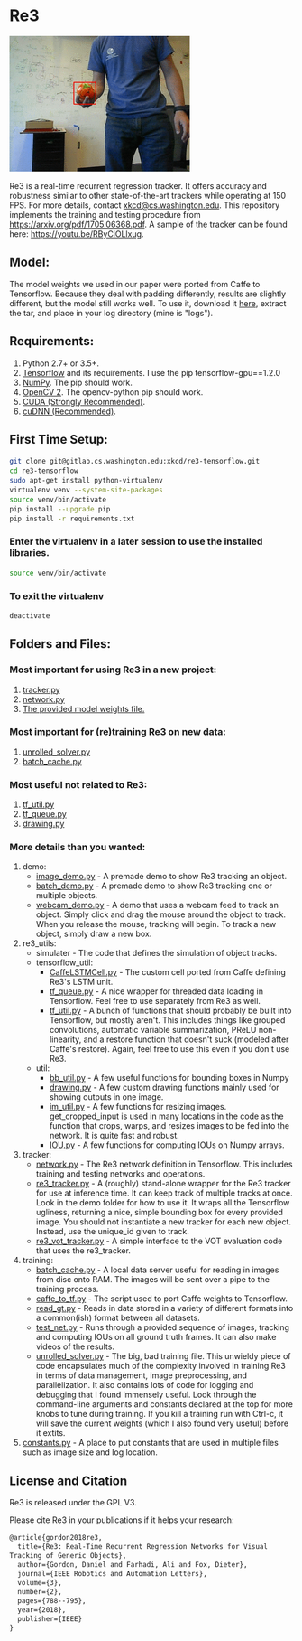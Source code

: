 # Re3
![](demo/output.gif)


Re3 is a real-time recurrent regression tracker. It offers accuracy and robustness similar to other state-of-the-art trackers while operating at 150 FPS. For more details, contact xkcd@cs.washington.edu. This repository implements the training and testing procedure from https://arxiv.org/pdf/1705.06368.pdf. A sample of the tracker can be found here: https://youtu.be/RByCiOLlxug.

## Model:
The model weights we used in our paper were ported from Caffe to Tensorflow. Because they deal with padding differently, results are slightly different, but the model still works well.
To use it, download it [here](https://goo.gl/NWGXGM), extract the tar, and place in your log directory (mine is "logs").

## Requirements:
1. Python 2.7+ or 3.5+.
2. [Tensorflow](https://www.tensorflow.org/) and its requirements. I use the pip tensorflow-gpu==1.2.0
3. [NumPy](http://www.numpy.org/). The pip should work.
4. [OpenCV 2](http://opencv.org/opencv-2-4-8.html). The opencv-python pip should work.
5. [CUDA (Strongly Recommended)](https://developer.nvidia.com/cuda-downloads).
6. [cuDNN (Recommended)](https://developer.nvidia.com/cudnn).

## First Time Setup:
```bash
git clone git@gitlab.cs.washington.edu:xkcd/re3-tensorflow.git
cd re3-tensorflow
sudo apt-get install python-virtualenv
virtualenv venv --system-site-packages
source venv/bin/activate
pip install --upgrade pip
pip install -r requirements.txt
```
### Enter the virtualenv in a later session to use the installed libraries.
```bash
source venv/bin/activate
```
### To exit the virtualenv
```bash
deactivate
```

## Folders and Files:
### Most important for using Re3 in a new project:
1. [tracker.py](tracker/re3_tracker.py)
2. [network.py](tracker/network.py)
3. [The provided model weights file.](https://goo.gl/NWGXGM)

### Most important for (re)training Re3 on new data:
1. [unrolled_solver.py](training/unrolled_solver.py)
2. [batch_cache.py](training/batch_cache.py)

### Most useful not related to Re3:
1. [tf_util.py](re3_utils/tensorflow_util/tf_util.py)
2. [tf_queue.py](re3_utils/tensorflow_util/tf_queue.py)
3. [drawing.py](re3_utils/util/drawing.py)

### More details than you wanted:
1. demo:
    * [image_demo.py](demo/image_demo.py) - A premade demo to show Re3 tracking an object.
    * [batch_demo.py](demo/batch_demo.py) - A premade demo to show Re3 tracking one or multiple objects.
    * [webcam_demo.py](demo/webcam_demo.py) - A demo that uses a webcam feed to track an object. Simply click and drag the mouse around the object to track. When you release the mouse, tracking will begin. To track a new object, simply draw a new box.
2. re3_utils:
    * simulater - The code that defines the simulation of object tracks.
    * tensorflow_util:
        * [CaffeLSTMCell.py](re3_utils/tensorflow_util/CaffeLSTMCell.py) - The custom cell ported from Caffe defining Re3's LSTM unit.
        * [tf_queue.py](re3_utils/tensorflow_util/tf_queue.py) - A nice wrapper for threaded data loading in Tensorflow. Feel free to use separately from Re3 as well.
        * [tf_util.py](re3_utils/tensorflow_util/tf_util.py) - A bunch of functions that should probably be built into Tensorflow, but mostly aren't. This includes things like grouped convolutions, automatic variable summarization, PReLU non-linearity, and a restore function that doesn't suck (modeled after Caffe's restore). Again, feel free to use this even if you don't use Re3.
    * util:
        * [bb_util.py](re3_utils/util/bb_util.py) - A few useful functions for bounding boxes in Numpy
        * [drawing.py](re3_utils/util/drawing.py) - A few custom drawing functions mainly used for showing outputs in one image.
        * [im_util.py](re3_utils/util/im_util.py) - A few functions for resizing images. get_cropped_input is used in many locations in the code as the function that crops, warps, and resizes images to be fed into the network. It is quite fast and robust.
        * [IOU.py](re3_utils/util/IOU.py) - A few functions for computing IOUs on Numpy arrays.
3. tracker:
    * [network.py](tracker/network.py) - The Re3 network definition in Tensorflow. This includes training and testing networks and operations.
    * [re3_tracker.py](tracker/re3_tracker.py) - A (roughly) stand-alone wrapper for the Re3 tracker for use at inference time. It can keep track of multiple tracks at once. Look in the demo folder for how to use it. It wraps all the Tensorflow ugliness, returning a nice, simple bounding box for every provided image. You should not instantiate a new tracker for each new object. Instead, use the unique_id given to track.
    * [re3_vot_tracker.py](tracker/re3_vot_tracker.py) - A simple interface to the VOT evaluation code that uses the re3_tracker.
4. training:
    * [batch_cache.py](training/batch_cache.py) - A local data server useful for reading in images from disc onto RAM. The images will be sent over a pipe to the training process.
    * [caffe_to_tf.py](training/caffe_to_tf.py)  - The script used to port Caffe weights to Tensorflow.
    * [read_gt.py](training/read_gt.py)  - Reads in data stored in a variety of different formats into a common(ish) format between all datasets.
    * [test_net.py](training/test_net.py)  - Runs through a provided sequence of images, tracking and computing IOUs on all ground truth frames. It can also make videos of the results.
    * [unrolled_solver.py](training/unrolled_solver.py)  - The big, bad training file. This unwieldy piece of code encapsulates much of the complexity involved in training Re3 in terms of data management, image preprocessing, and parallelization. It also contains lots of code for logging and debugging that I found immensely useful. Look through the command-line arguments and constants declared at the top for more knobs to tune during training. If you kill a training run with Ctrl-c, it will save the current weights (which I also found very useful) before it extits.
5. [constants.py](constants.py) - A place to put constants that are used in multiple files such as image size and log location.

## License and Citation

Re3 is released under the GPL V3.

Please cite Re3 in your publications if it helps your research:
```
@article{gordon2018re3,
  title={Re3: Real-Time Recurrent Regression Networks for Visual Tracking of Generic Objects},
  author={Gordon, Daniel and Farhadi, Ali and Fox, Dieter},
  journal={IEEE Robotics and Automation Letters},
  volume={3},
  number={2},
  pages={788--795},
  year={2018},
  publisher={IEEE}
}
```

